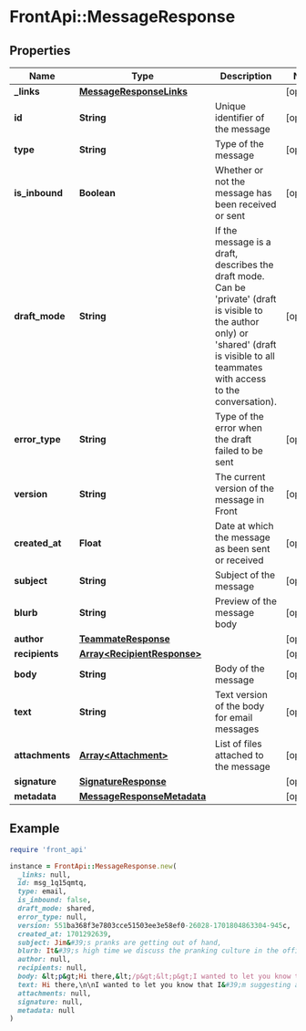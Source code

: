 # FrontApi::MessageResponse

## Properties

| Name | Type | Description | Notes |
| ---- | ---- | ----------- | ----- |
| **_links** | [**MessageResponseLinks**](MessageResponseLinks.md) |  | [optional] |
| **id** | **String** | Unique identifier of the message | [optional] |
| **type** | **String** | Type of the message | [optional] |
| **is_inbound** | **Boolean** | Whether or not the message has been received or sent | [optional] |
| **draft_mode** | **String** | If the message is a draft, describes the draft mode. Can be &#39;private&#39; (draft is visible to the author only) or &#39;shared&#39; (draft is visible to all teammates with access to the conversation). | [optional] |
| **error_type** | **String** | Type of the error when the draft failed to be sent | [optional] |
| **version** | **String** | The current version of the message in Front | [optional] |
| **created_at** | **Float** | Date at which the message as been sent or received | [optional] |
| **subject** | **String** | Subject of the message | [optional] |
| **blurb** | **String** | Preview of the message body | [optional] |
| **author** | [**TeammateResponse**](TeammateResponse.md) |  | [optional] |
| **recipients** | [**Array&lt;RecipientResponse&gt;**](RecipientResponse.md) |  | [optional] |
| **body** | **String** | Body of the message | [optional] |
| **text** | **String** | Text version of the body for email messages | [optional] |
| **attachments** | [**Array&lt;Attachment&gt;**](Attachment.md) | List of files attached to the message | [optional] |
| **signature** | [**SignatureResponse**](SignatureResponse.md) |  | [optional] |
| **metadata** | [**MessageResponseMetadata**](MessageResponseMetadata.md) |  | [optional] |

## Example

```ruby
require 'front_api'

instance = FrontApi::MessageResponse.new(
  _links: null,
  id: msg_1q15qmtq,
  type: email,
  is_inbound: false,
  draft_mode: shared,
  error_type: null,
  version: 551ba368f3e7803cce51503ee3e58ef0-26028-1701804863304-945c,
  created_at: 1701292639,
  subject: Jim&#39;s pranks are getting out of hand,
  blurb: It&#39;s high time we discuss the pranking culture in the office,
  author: null,
  recipients: null,
  body: &lt;p&gt;Hi there,&lt;/p&gt;&lt;p&gt;I wanted to let you know that I&#39;m suggesting an update to &lt;a href&#x3D;&#39;https://dundermifflin.com/privacy/pranks&#39;&gt;Dunder Mifflin&#39;s Pranking Policy&lt;/a&gt; to provide non-humorous employees greater control over their well-being in the office.&lt;/p&gt;,
  text: Hi there,\n\nI wanted to let you know that I&#39;m suggesting an update to Dunder Mifflin&#39;s Pranking Policy (https://dundermifflin.com/privacy/pranks) to provide non-humorous employees greater control over their well-being in the office.,
  attachments: null,
  signature: null,
  metadata: null
)
```

